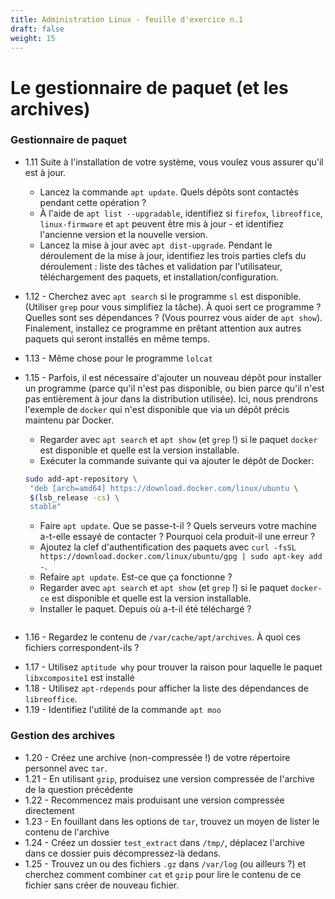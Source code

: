 ```yaml
---
title: Administration Linux - feuille d'exercice n.1
draft: false
weight: 15
---
```


# Le gestionnaire de paquet (et les archives)

### Gestionnaire de paquet

- 1.11 Suite à l'installation de votre système, vous voulez vous assurer qu'il est à jour.

  - Lancez la commande `apt update`. Quels dépôts sont contactés pendant cette opération ?
  - À l'aide de `apt list --upgradable`, identifiez si `firefox`, `libreoffice`, `linux-firmware` et `apt` peuvent être mis à jour - et identifiez l'ancienne version et la nouvelle version.
  - Lancez la mise à jour avec `apt dist-upgrade`. Pendant le déroulement de la mise à jour, identifiez les trois parties clefs du déroulement : liste des tâches et validation par l'utilisateur, téléchargement des paquets, et installation/configuration.

- 1.12 - Cherchez avec `apt search` si le programme `sl` est disponible. (Utiliser `grep` pour vous simplifiez la tâche). À quoi sert ce programme ? Quelles sont ses dépendances ? (Vous pourrez vous aider de `apt show`). Finalement, installez ce programme en prêtant attention aux autres paquets qui seront installés en même temps.
- 1.13 - Même chose pour le programme `lolcat`
<!-- - 1.14 - Même chose pour le programme `nyancat` - mais cette fois, trouvez un moyen de télécharger le `.deb` directement depuis le site de debian qui référence les paquets, puis installez ce `.deb` avec `dpkg -i`. -->
- 1.15 - Parfois, il est nécessaire d'ajouter un nouveau dépôt pour installer un programme (parce qu'il n'est pas disponible, ou bien parce qu'il n'est pas entièrement à jour dans la distribution utilisée). Ici, nous prendrons l'exemple de `docker` qui n'est disponible que via un dépôt précis maintenu par Docker.

  - Regarder avec `apt search` et `apt show` (et `grep` !) si le paquet `docker` est disponible et quelle est la version installable.
  - Exécuter la commande suivante qui va ajouter le dépôt de Docker:

  ```bash
  sudo add-apt-repository \
   "deb [arch=amd64] https://download.docker.com/linux/ubuntu \
   $(lsb_release -cs) \
   stable"
  ```

  <!-- - Ajouter un nouveau fichier (par exemple `docker.list`) dans `/etc/apt/sources.list.d` avec une unique ligne : `deb [ arch=amd64 ] https://repo.mongodb.org/apt/ubuntu bionic/mongodb-org/4.0 multiverse` -->

  - Faire `apt update`. Que se passe-t-il ? Quels serveurs votre machine a-t-elle essayé de contacter ? Pourquoi cela produit-il une erreur ?
  - Ajoutez la clef d'authentification des paquets avec `curl -fsSL https://download.docker.com/linux/ubuntu/gpg | sudo apt-key add -`.
  - Refaire `apt update`. Est-ce que ça fonctionne ?
  - Regarder avec `apt search` et `apt show` (et `grep` !) si le paquet `docker-ce` est disponible et quelle est la version installable.
  - Installer le paquet. Depuis où a-t-il été téléchargé ?
  <!-- - Désinstallez ce paquet (en purgeant les données / fichiers) et supprimez le `mongodb.list` puis refaites un `apt update` pour remettre à plat la liste des paquets disponibles. -->

  ```

  ```

- 1.16 - Regardez le contenu de `/var/cache/apt/archives`. À quoi ces fichiers correspondent-ils ?
<!-- Trouvez deux méthodes pour nettoyer ces fichiers, l'une "brutale" avec `rm`, et l'autre "propre" avec `apt`. -->
- 1.17 - Utilisez `aptitude why` pour trouver la raison pour laquelle le paquet `libxcomposite1` est installé
- 1.18 - Utilisez `apt-rdepends` pour afficher la liste des dépendances de `libreoffice`.
- 1.19 - Identifiez l'utilité de la commande `apt moo`

### Gestion des archives

- 1.20 - Créez une archive (non-compressée !) de votre répertoire personnel avec `tar`.
- 1.21 - En utilisant `gzip`, produisez une version compressée de l'archive de la question précédente
- 1.22 - Recommencez mais produisant une version compressée directement
- 1.23 - En fouillant dans les options de `tar`, trouvez un moyen de lister le contenu de l'archive
- 1.24 - Créez un dossier `test_extract` dans `/tmp/`, déplacez l'archive dans ce dossier puis décompressez-là dedans.
- 1.25 - Trouvez un ou des fichiers `.gz` dans `/var/log` (ou ailleurs ?) et cherchez comment combiner `cat` et `gzip` pour lire le contenu de ce fichier sans créer de nouveau fichier.

<!-- ### Exercices avancés


- Investiguez les options de `apt-rdepends` et du programme `dot` pour générer un rendu en PNG du graphe de dépendance de `firefox`.
- Trouvez où télécharger le `.deb` du paquet `nyancat` depuis `ftp.debian.org`
- (Très avancé) Renseignez-vous sur `equivs` et créez un package virtuel `lolstuff` qui dépend de `sl`, `lolcat` et `nyancat` -->
